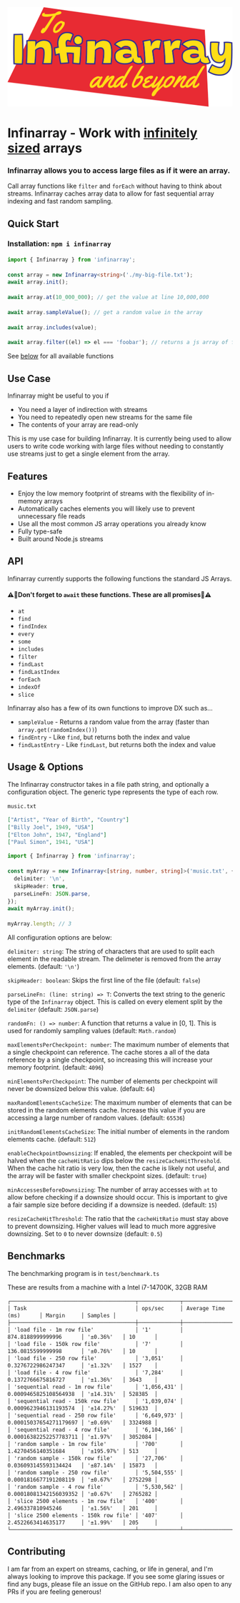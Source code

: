 ![](logo.png)

# Infinarray - Work with [infinitely sized](https://en.wikipedia.org/wiki/False_advertising#Puffing) arrays

### Infinarray allows you to access large files as if it were an array.

Call array functions like `filter` and `forEach` without having to think about streams. Infinarray caches array data to allow for fast sequential array indexing and fast random sampling.

## Quick Start

### Installation: `npm i infinarray`

```typescript
import { Infinarray } from 'infinarray';

const array = new Infinarray<string>('./my-big-file.txt');
await array.init();

await array.at(10_000_000); // get the value at line 10,000,000

await array.sampleValue(); // get a random value in the array

await array.includes(value);

await array.filter((el) => el === 'foobar'); // returns a js array of filtered elements
```

See [below](#api) for all available functions

## Use Case

Infinarray might be useful to you if

- You need a layer of indirection with streams
- You need to repeatedly open new streams for the same file
- The contents of your array are read-only

This is my use case for building Infinarray. It is currently being used to allow users to write code working with large files without needing to constantly use streams just to get a single element from the array.

## Features

- Enjoy the low memory footprint of streams with the flexibility of in-memory arrays
- Automatically caches elements you will likely use to prevent unnecessary file reads
- Use all the most common JS array operations you already know
- Fully type-safe
- Built around Node.js streams

## API

Infinarray currently supports the following functions the standard JS Arrays.

#### ⚠️🚨Don't forget to `await` these functions. These are all promises🚨⚠️

- `at`
- `find`
- `findIndex`
- `every`
- `some`
- `includes`
- `filter`
- `findLast`
- `findLastIndex`
- `forEach`
- `indexOf`
- `slice`

Infinarray also has a few of its own functions to improve DX such as...

- `sampleValue` - Returns a random value from the array (faster than `array.get(randomIndex())`)
- `findEntry` - Like `find`, but returns both the index and value
- `findLastEntry` - Like `findLast`, but returns both the index and value

## Usage & Options

The Infinarray constructor takes in a file path string, and optionally a configuration object. The generic type represents the type of each row.

`music.txt`

```json
["Artist", "Year of Birth", "Country"]
["Billy Joel", 1949, "USA"]
["Elton John", 1947, "England"]
["Paul Simon", 1941, "USA"]
```

```typescript
import { Infinarray } from 'infinarray';

const myArray = new Infinarray<[string, number, string]>('music.txt', {
  delimiter: '\n',
  skipHeader: true,
  parseLineFn: JSON.parse,
});
await myArray.init();

myArray.length; // 3
```

All configuration options are below:

`delimiter: string`: The string of characters that are used to split each element in the readable stream. The delimeter is removed from the array elements. (default: `'\n'`)

`skipHeader: boolean`: Skips the first line of the file (default: `false`)

`parseLineFn: (line: string) => T`: Converts the text string to the generic type of the `Infinarray` object. This is called on every element split by the `delimiter` (default: `JSON.parse`)

`randomFn: () => number`: A function that returns a value in [0, 1]. This is used for randomly sampling values (default: `Math.random`)

`maxElementsPerCheckpoint: number`: The maximum number of elements that a single checkpoint can reference. The cache stores a all of the data reference by a single checkpoint, so increasing this will increase your memory footprint. (default: `4096`)

`minElementsPerCheckpoint`: The number of elements per checkpoint will never be downsized below this value. (default: `64`)

`maxRandomElementsCacheSize`: The maximum number of elements that can be stored in the random elements cache. Increase this value if you are accessing a large number of random values. (default: `65536`)

`initRandomElementsCacheSize`: The initial number of elements in the random elements cache. (default: `512`)

`enableCheckpointDownsizing`: If enabled, the elements per checkpoint will be halved when the `cacheHitRatio` dips below the `resizeCacheHitThreshold`. When the cache hit ratio is very low, then the cache is likely not useful, and the array will be faster with smaller checkpoint sizes. (default: `true`)

`minAccessesBeforeDownsizing`: The number of array accesses with `at` to allow before checking if a downsize should occur. This is important to give a fair sample size before deciding if a downsize is needed. (default: `15`)

`resizeCacheHitThreshold`: The ratio that the `cacheHitRatio` must stay above to prevent downsizing. Higher values will lead to much more aggresive downsizing. Set to `0` to never downsize (default: `0.5`)

## Benchmarks

The benchmarking program is in `test/benchmark.ts`

These are results from a machine with a Intel i7-14700K, 32GB RAM

```
┌───────────────────────────────────────┬─────────────┬────────────────────────┬────────────┬─────────┐
│ Task                                  │ ops/sec     │ Average Time (ms)      │ Margin     │ Samples │
├───────────────────────────────────────┼─────────────┼────────────────────────┼────────────┼─────────┤
│ 'load file - 1m row file'             │ '1'         │ 874.8188999999996      │ '±0.36%'   │ 10      │
│ 'load file - 150k row file'           │ '7'         │ 136.0815599999998      │ '±0.76%'   │ 10      │
│ 'load file - 250 row file'            │ '3,051'     │ 0.3276722986247347     │ '±1.32%'   │ 1527    │
│ 'load file - 4 row file'              │ '7,284'     │ 0.1372766675816727     │ '±1.36%'   │ 3643    │
│ 'sequential read - 1m row file'       │ '1,056,431' │ 0.0009465825108564938  │ '±14.31%'  │ 528385  │
│ 'sequential read - 150k row file'     │ '1,039,074' │ 0.0009623946131193574  │ '±14.27%'  │ 519633  │
│ 'sequential read - 250 row file'      │ '6,649,973' │ 0.00015037654271179697 │ '±0.69%'   │ 3324988 │
│ 'sequential read - 4 row file'        │ '6,104,166' │ 0.00016382252257783711 │ '±1.97%'   │ 3052084 │
│ 'random sample - 1m row file'         │ '700'       │ 1.4270456140351684     │ '±195.97%' │ 513     │
│ 'random sample - 150k row file'       │ '27,706'    │ 0.036093145593134424   │ '±87.14%'  │ 15873   │
│ 'random sample - 250 row file'        │ '5,504,555' │ 0.0001816677191208119  │ '±0.67%'   │ 2752298 │
│ 'random sample - 4 row file'          │ '5,530,562' │ 0.00018081342156039352 │ '±0.67%'   │ 2765282 │
│ 'slice 2500 elements - 1m row file'   │ '400'       │ 2.496337810945246      │ '±1.56%'   │ 201     │
│ 'slice 2500 elements - 150k row file' │ '407'       │ 2.4522663414635177     │ '±1.99%'   │ 205     │
└───────────────────────────────────────┴─────────────┴────────────────────────┴────────────┴─────────┘
```

## Contributing

I am far from an expert on streams, caching, or life in general, and I'm always looking to improve this package. If you see some glaring issues or find any bugs, please file an issue on the GitHub repo. I am also open to any PRs if you are feeling generous!

